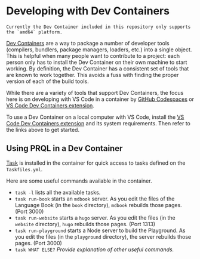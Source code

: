 # Developing with Dev Containers

```admonish note
Currently the Dev Container included in this repository only supports the `amd64` platform.
```

[Dev Containers](https://containers.dev/) are a way to package a number of
developer tools (compilers, bundlers, package managers, loaders, etc.) into a
single object. This is helpful when many people want to contribute to a project:
each person only has to install the Dev Container on their own machine to start
working. By definition, the Dev Container has a consistent set of tools that are
known to work together. This avoids a fuss with finding the proper version of
each of the build tools.

While there are a variety of tools that support Dev Containers, the focus here
is on developing with VS Code in a container by
[GitHub Codespaces](https://docs.github.com/en/codespaces/overview) or
[VS Code Dev Containers extension](https://marketplace.visualstudio.com/items?itemName=ms-vscode-remote.remote-containers).

To use a Dev Container on a local computer with VS Code, install the
[VS Code Dev Containers extension](https://marketplace.visualstudio.com/items?itemName=ms-vscode-remote.remote-containers)
and its system requirements. Then refer to the links above to get started.

## Using PRQL in a Dev Container

[Task](https://taskfile.dev/) is installed in the container for quick access to
tasks defined on the `Taskfiles.yml`.

Here are some useful commands available in the container.

- `task -l` lists all the available tasks.
- `task run-book` starts an `mdbook` server. As you edit the files of the
  Language Book (in the `book` directory), `mdbook` rebuilds those pages.
  (Port 3000)
- `task run-website` starts a `hugo` server. As you edit the files (in the
  `website` directory), `hugo` rebuilds those pages. (Port 1313)
- `task run-playground` starts a Node server to build the Playground. As you
  edit the files (in the `playground` directory), the server rebuilds those
  pages. (Port 3000)
- `task WHAT ELSE?` _Provide explanation of other useful commands._
